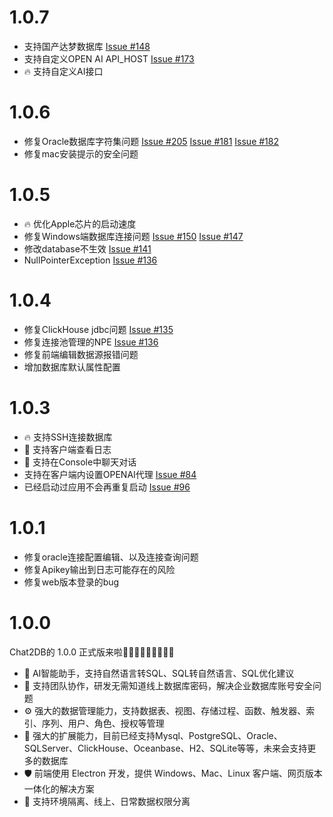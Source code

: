 # 1.0.7
* 支持国产达梦数据库 [Issue #148](https://github.com/alibaba/Chat2DB/issues/147)
* 支持自定义OPEN AI API_HOST [Issue #173](https://github.com/alibaba/Chat2DB/issues/173)
* 🔥 支持自定义AI接口


# 1.0.6
* 修复Oracle数据库字符集问题 [Issue #205](https://github.com/alibaba/Chat2DB/issues/205) [Issue #181](https://github.com/alibaba/Chat2DB/issues/181) [Issue #182](https://github.com/alibaba/Chat2DB/issues/182)
* 修复mac安装提示的安全问题

# 1.0.5
* 🔥 优化Apple芯片的启动速度
* 修复Windows端数据库连接问题 [Issue #150](https://github.com/alibaba/Chat2DB/issues/150) [Issue #147](https://github.com/alibaba/Chat2DB/issues/147)
* 修改database不生效 [Issue #141](https://github.com/alibaba/Chat2DB/issues/141)
* NullPointerException [Issue #136](https://github.com/alibaba/Chat2DB/issues/136)

# 1.0.4
* 修复ClickHouse jdbc问题 [Issue #135](https://github.com/alibaba/Chat2DB/issues/135)
* 修复连接池管理的NPE [Issue #136](https://github.com/alibaba/Chat2DB/issues/136)
* 修复前端编辑数据源报错问题 
* 增加数据库默认属性配置

# 1.0.3
* 🔥 支持SSH连接数据库
* 🎉 支持客户端查看日志
* 🎉 支持在Console中聊天对话
* 支持在客户端内设置OPENAI代理 [Issue #84](https://github.com/alibaba/Chat2DB/issues/84)
* 已经启动过应用不会再重复启动 [Issue #96](https://github.com/alibaba/Chat2DB/issues/96)

# 1.0.1
* 修复oracle连接配置编辑、以及连接查询问题
* 修复Apikey输出到日志可能存在的风险
* 修复web版本登录的bug

# 1.0.0
Chat2DB的 1.0.0 正式版来啦🎉🎉🎉🎉🎉🎉🎉🎉🎉

* 🌈 AI智能助手，支持自然语言转SQL、SQL转自然语言、SQL优化建议
* 👭 支持团队协作，研发无需知道线上数据库密码，解决企业数据库账号安全问题
* ⚙️ 强大的数据管理能力，支持数据表、视图、存储过程、函数、触发器、索引、序列、用户、角色、授权等管理
* 🔌 强大的扩展能力，目前已经支持Mysql、PostgreSQL、Oracle、SQLServer、ClickHouse、Oceanbase、H2、SQLite等等，未来会支持更多的数据库
* 🛡 前端使用 Electron 开发，提供 Windows、Mac、Linux 客户端、网页版本一体化的解决方案
* 🎁 支持环境隔离、线上、日常数据权限分离
